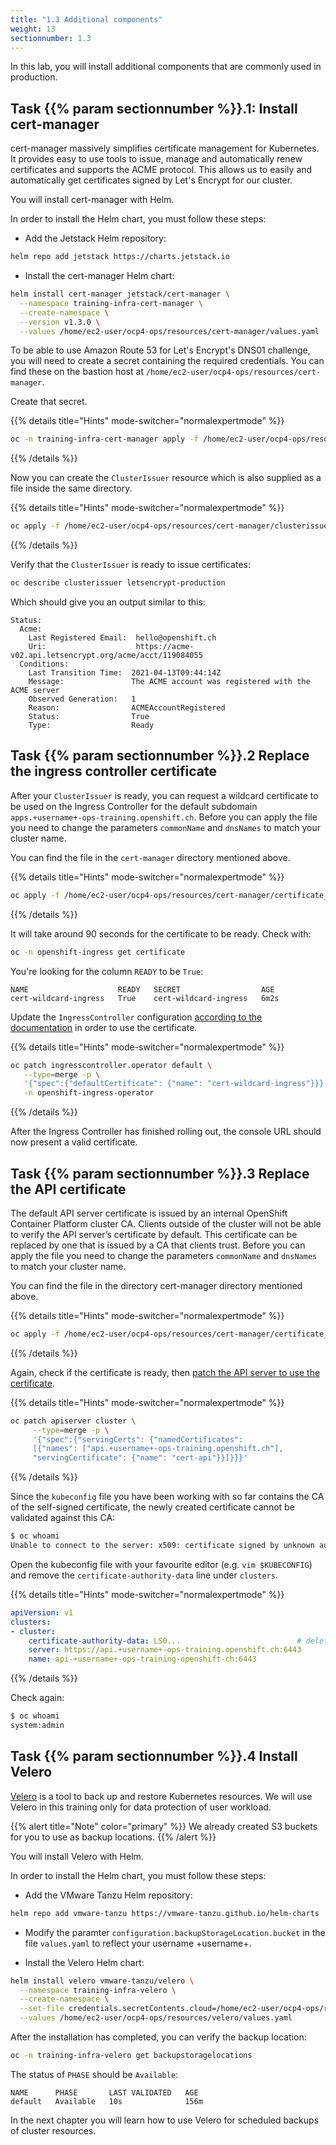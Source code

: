 ```yaml
---
title: "1.3 Additional components"
weight: 13
sectionnumber: 1.3
---
```


In this lab, you will install additional components that are commonly used in production.


## Task {{% param sectionnumber %}}.1: Install cert-manager

cert-manager massively simplifies certificate management for Kubernetes. It provides easy to use tools to issue, manage and automatically renew certificates and supports the ACME protocol. This allows us to easily and automatically get certificates signed by Let's Encrypt for our cluster.

You will install cert-manager with Helm.


In order to install the Helm chart, you must follow these steps:

* Add the Jetstack Helm repository:

```bash
helm repo add jetstack https://charts.jetstack.io
```

* Install the cert-manager Helm chart:

```bash
helm install cert-manager jetstack/cert-manager \
  --namespace training-infra-cert-manager \
  --create-namespace \
  --version v1.3.0 \
  --values /home/ec2-user/ocp4-ops/resources/cert-manager/values.yaml
```

To be able to use Amazon Route 53 for Let's Encrypt's DNS01 challenge, you will need to create a secret containing the required credentials. You can find these on the bastion host at `/home/ec2-user/ocp4-ops/resources/cert-manager`.

Create that secret.

{{% details title="Hints" mode-switcher="normalexpertmode" %}}

```bash
oc -n training-infra-cert-manager apply -f /home/ec2-user/ocp4-ops/resources/cert-manager/secret_route53-credentials.yaml
```

{{% /details %}}

Now you can create the `ClusterIssuer` resource which is also supplied as a file inside the same directory.

{{% details title="Hints" mode-switcher="normalexpertmode" %}}

```bash
oc apply -f /home/ec2-user/ocp4-ops/resources/cert-manager/clusterissuer_letsencrypt-producion.yaml
```

{{% /details %}}

Verify that the `ClusterIssuer` is ready to issue certificates:

```bash
oc describe clusterissuer letsencrypt-production
```

Which should give you an output similar to this:

```
Status:
  Acme:
    Last Registered Email:  hello@openshift.ch
    Uri:                    https://acme-v02.api.letsencrypt.org/acme/acct/119084055
  Conditions:
    Last Transition Time:  2021-04-13T09:44:14Z
    Message:               The ACME account was registered with the ACME server
    Observed Generation:   1
    Reason:                ACMEAccountRegistered
    Status:                True
    Type:                  Ready
```


## Task {{% param sectionnumber %}}.2 Replace the ingress controller certificate

After your `ClusterIssuer` is ready, you can request a wildcard certificate to be used on the Ingress Controller for the default subdomain `apps.+username+-ops-training.openshift.ch`. Before you can apply the file you need to change the parameters `commonName` and `dnsNames` to match your cluster name.

You can find the file in the `cert-manager` directory mentioned above.

{{% details title="Hints" mode-switcher="normalexpertmode" %}}

```bash
oc apply -f /home/ec2-user/ocp4-ops/resources/cert-manager/certificate_wildcard-ingress.yaml
```

{{% /details %}}

It will take around 90 seconds for the certificate to be ready. Check with:

```bash
oc -n openshift-ingress get certificate
```

You're looking for the column `READY` to be `True`:

```
NAME                    READY   SECRET                  AGE
cert-wildcard-ingress   True    cert-wildcard-ingress   6m2s
```

Update the `IngressController` configuration [according to the documentation](https://docs.openshift.com/container-platform/latest/security/certificates/replacing-default-ingress-certificate.html) in order to use the certificate.

{{% details title="Hints" mode-switcher="normalexpertmode" %}}

```bash
oc patch ingresscontroller.operator default \
   --type=merge -p \
   '{"spec":{"defaultCertificate": {"name": "cert-wildcard-ingress"}}}' \
   -n openshift-ingress-operator
```

{{% /details %}}

After the Ingress Controller has finished rolling out, the console URL should now present a valid certificate.


## Task {{% param sectionnumber %}}.3 Replace the API certificate

The default API server certificate is issued by an internal OpenShift Container Platform cluster CA. Clients outside of the cluster will not be able to verify the API server’s certificate by default. This certificate can be replaced by one that is issued by a CA that clients trust. Before you can apply the file you need to change the parameters `commonName` and `dnsNames` to match your cluster name.

You can find the file in the directory cert-manager directory mentioned above.

{{% details title="Hints" mode-switcher="normalexpertmode" %}}

```bash
oc apply -f /home/ec2-user/ocp4-ops/resources/cert-manager/certificate_api.yaml
```

{{% /details %}}

Again, check if the certificate is ready, then [patch the API server to use the certificate](https://docs.openshift.com/container-platform/latest/security/certificates/api-server.html).

{{% details title="Hints" mode-switcher="normalexpertmode" %}}

```bash
oc patch apiserver cluster \
     --type=merge -p \
     '{"spec":{"servingCerts": {"namedCertificates":
     [{"names": ["api.+username+-ops-training.openshift.ch"],
     "servingCertificate": {"name": "cert-api"}}]}}}'
```

{{% /details %}}

Since the `kubeconfig` file you have been working with so far contains the CA of the self-signed certificate, the newly created certificate cannot be validated against this CA:

```bash
$ oc whoami
Unable to connect to the server: x509: certificate signed by unknown authority
```

Open the kubeconfig file with your favourite editor (e.g. `vim $KUBECONFIG`) and remove the `certificate-authority-data` line under `clusters`.

{{% details title="Hints" mode-switcher="normalexpertmode" %}}

```yaml
apiVersion: v1
clusters:
- cluster:
    certificate-authority-data: LS0...                          # delete this line
    server: https://api.+username+-ops-training.openshift.ch:6443
    name: api-+username+-ops-training-openshift-ch:6443
```

{{% /details %}}

Check again:

```bash
$ oc whoami
system:admin
```


## Task {{% param sectionnumber %}}.4 Install Velero

[Velero](https://velero.io/) is a tool to back up and restore Kubernetes resources.
We will use Velero in this training only for data protection of user workload.

{{% alert title="Note" color="primary" %}}
We already created S3 buckets for you to use as backup locations.
{{% /alert %}}

You will install Velero with Helm.

In order to install the Helm chart, you must follow these steps:

* Add the VMware Tanzu Helm repository:

```bash
helm repo add vmware-tanzu https://vmware-tanzu.github.io/helm-charts
```

* Modify the paramter `configuration.backupStorageLocation.bucket` in the file `values.yaml` to reflect your username +username+.

* Install the Velero Helm chart:

```bash
helm install velero vmware-tanzu/velero \
  --namespace training-infra-velero \
  --create-namespace \
  --set-file credentials.secretContents.cloud=/home/ec2-user/ocp4-ops/resources/velero/credentials \
  --values /home/ec2-user/ocp4-ops/resources/velero/values.yaml
```

After the installation has completed, you can verify the backup location:

```bash
oc -n training-infra-velero get backupstoragelocations
```

The status of `PHASE` should be `Available`:

```
NAME      PHASE       LAST VALIDATED   AGE
default   Available   10s              156m
```

In the next chapter you will learn how to use Velero for scheduled backups of cluster resources.

